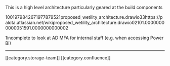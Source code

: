 This is a high level architecture particularly geared at the build components



1001979842671977879521proposed_wetility_architecture.drawio33https://palota.atlassian.net/wikiproposed_wetility_architecture.drawio02101.00000000000051591.0000000000002

1incomplete to look at AD MFA for internal staff (e.g. when accessing Power BI)

*****

[[category.storage-team]] 
[[category.confluence]] 
